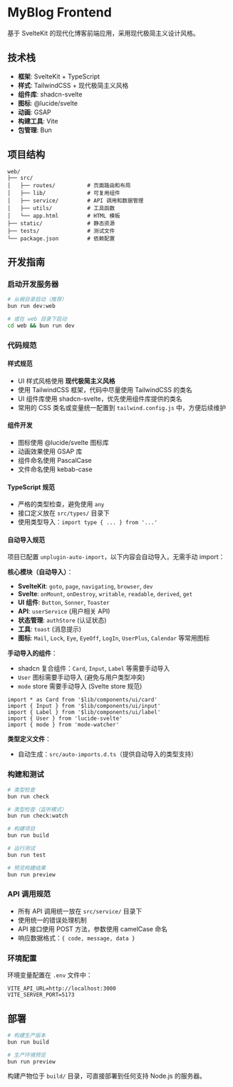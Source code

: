 # MyBlog Frontend

基于 SvelteKit 的现代化博客前端应用，采用现代极简主义设计风格。

## 技术栈

- **框架**: SvelteKit + TypeScript
- **样式**: TailwindCSS + 现代极简主义风格
- **组件库**: shadcn-svelte
- **图标**: @lucide/svelte
- **动画**: GSAP
- **构建工具**: Vite
- **包管理**: Bun

## 项目结构

```
web/
├── src/
│   ├── routes/          # 页面路由和布局
│   ├── lib/             # 可复用组件
│   ├── service/         # API 调用和数据管理
│   ├── utils/           # 工具函数
│   └── app.html         # HTML 模板
├── static/              # 静态资源
├── tests/               # 测试文件
└── package.json         # 依赖配置
```

## 开发指南

### 启动开发服务器

```bash
# 从根目录启动（推荐）
bun run dev:web

# 或在 web 目录下启动
cd web && bun run dev
```

### 代码规范

#### 样式规范
- UI 样式风格使用 **现代极简主义风格**
- 使用 TailwindCSS 框架，代码中尽量使用 TailwindCSS 的类名
- UI 组件库使用 shadcn-svelte，优先使用组件库提供的类名
- 常用的 CSS 类名或变量统一配置到 `tailwind.config.js` 中，方便后续维护

#### 组件开发
- 图标使用 @lucide/svelte 图标库
- 动画效果使用 GSAP 库
- 组件命名使用 PascalCase
- 文件命名使用 kebab-case

#### TypeScript 规范
- 严格的类型检查，避免使用 `any`
- 接口定义放在 `src/types/` 目录下
- 使用类型导入：`import type { ... } from '...'`

#### 自动导入规范
项目已配置 `unplugin-auto-import`，以下内容会自动导入，无需手动 import：

**核心模块（自动导入）**：
- **SvelteKit**: `goto`, `page`, `navigating`, `browser`, `dev`
- **Svelte**: `onMount`, `onDestroy`, `writable`, `readable`, `derived`, `get`
- **UI 组件**: `Button`, `Sonner`, `Toaster`
- **API**: `userService` (用户相关 API)
- **状态管理**: `authStore` (认证状态)
- **工具**: `toast` (消息提示)
- **图标**: `Mail`, `Lock`, `Eye`, `EyeOff`, `LogIn`, `UserPlus`, `Calendar` 等常用图标

**手动导入的组件**：
- shadcn 复合组件：`Card`, `Input`, `Label` 等需要手动导入
- `User` 图标需要手动导入 (避免与用户类型冲突)
- `mode` store 需要手动导入 (Svelte store 规范)
```svelte
import * as Card from '$lib/components/ui/card'
import { Input } from '$lib/components/ui/input'
import { Label } from '$lib/components/ui/label'
import { User } from 'lucide-svelte'
import { mode } from 'mode-watcher'
```

**类型定义文件**：
- 自动生成：`src/auto-imports.d.ts`（提供自动导入的类型支持）

### 构建和测试

```bash
# 类型检查
bun run check

# 类型检查（监听模式）
bun run check:watch

# 构建项目
bun run build

# 运行测试
bun run test

# 预览构建结果
bun run preview
```

### API 调用规范

- 所有 API 调用统一放在 `src/service/` 目录下
- 使用统一的错误处理机制
- API 接口使用 POST 方法，参数使用 camelCase 命名
- 响应数据格式：`{ code, message, data }`

### 环境配置

环境变量配置在 `.env` 文件中：

```env
VITE_API_URL=http://localhost:3000
VITE_SERVER_PORT=5173
```

## 部署

```bash
# 构建生产版本
bun run build

# 生产环境预览
bun run preview
```

构建产物位于 `build/` 目录，可直接部署到任何支持 Node.js 的服务器。
